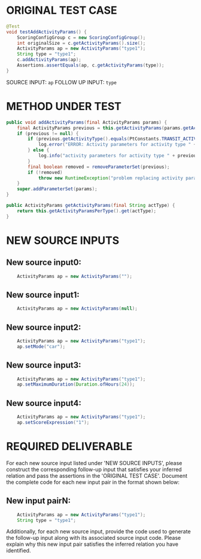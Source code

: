 # ORIGINAL TEST CASE
```java
@Test
void testAddActivityParams() {
    ScoringConfigGroup c = new ScoringConfigGroup();
    int originalSize = c.getActivityParams().size();
    ActivityParams ap = new ActivityParams("type1");
    String type = "type1";
    c.addActivityParams(ap);
    Assertions.assertEquals(ap, c.getActivityParams(type));
}

```
SOURCE INPUT: `ap`
FOLLOW UP INPUT: `type`


# METHOD UNDER TEST
```java
public void addActivityParams(final ActivityParams params) {
    final ActivityParams previous = this.getActivityParams(params.getActivityType());
    if (previous != null) {
        if (previous.getActivityType().equals(PtConstants.TRANSIT_ACTIVITY_TYPE)) {
            log.error("ERROR: Activity parameters for activity type " + previous.getActivityType() + " were just overwritten. This happens most " + "likely because you defined them in the config file and the Controler overwrites them.  Or the other way " + "round.  pt interaction has problems, but doing what you are doing here will just cause " + "other (less visible) problem. Please take the effort to discuss with the core team " + "what needs to be done.  kai, nov'12");
        } else {
            log.info("activity parameters for activity type " + previous.getActivityType() + " were just overwritten.");
        }
        final boolean removed = removeParameterSet(previous);
        if (!removed)
            throw new RuntimeException("problem replacing activity params ");
    }
    super.addParameterSet(params);
}

public ActivityParams getActivityParams(final String actType) {
    return this.getActivityParamsPerType().get(actType);
}

```


# NEW SOURCE INPUTS
## New source input0:
```java
    ActivityParams ap = new ActivityParams("");
```

## New source input1:
```java
    ActivityParams ap = new ActivityParams(null);
```

## New source input2:
```java
    ActivityParams ap = new ActivityParams("type1");
    ap.setMode("car");
```

## New source input3:
```java
    ActivityParams ap = new ActivityParams("type1");
    ap.setMaximumDuration(Duration.ofHours(24));
```

## New source input4:
```java
    ActivityParams ap = new ActivityParams("type1");
    ap.setScoreExpression("1");
```



# REQUIRED DELIVERABLE
For each new source input listed under 'NEW SOURCE INPUTS', please construct the corresponding follow-up input that satisfies your inferred relation and pass the assertions in the 'ORIGINAL TEST CASE'. Document the complete code for each new input pair in the format shown below:
## New input pairN:
```java
    ActivityParams ap = new ActivityParams("type1");
    String type = "type1";
```

Additionally, for each new source input, provide the code used to generate the follow-up input along with its associated source input code. Please explain why this new input pair satisfies the inferred relation you have identified.